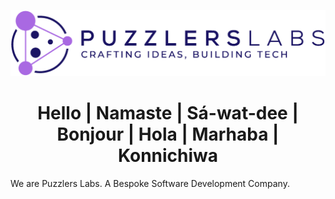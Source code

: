 <p align="center">
  <img src="https://raw.githubusercontent.com/puzzlers-labs/.github/main/profile/assets/logo.png" alt="Puzzlers Labs" />
</p>

<h1 align="center">
  Hello | Namaste | Sá-wat-dee | Bonjour | Hola | Marhaba | Konnichiwa
</h1>

We are Puzzlers Labs. A Bespoke Software Development Company.

<!--

**Here are some ideas to get you started:**

🙋‍♀️ A short introduction - what is your organization all about?
🌈 Contribution guidelines - how can the community get involved?
👩‍💻 Useful resources - where can the community find your docs? Is there anything else the community should know?
🍿 Fun facts - what does your team eat for breakfast?
🧙 Remember, you can do mighty things with the power of [Markdown](https://docs.github.com/github/writing-on-github/getting-started-with-writing-and-formatting-on-github/basic-writing-and-formatting-syntax)
-->
